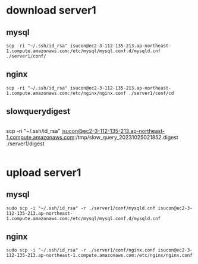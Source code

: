 # download server1
## mysql
```
scp -ri "~/.ssh/id_rsa" isucon@ec2-3-112-135-213.ap-northeast-1.compute.amazonaws.com:/etc/mysql/mysql.conf.d/mysqld.cnf ./server1/conf/
```
## nginx
```
scp -ri "~/.ssh/id_rsa" isucon@ec2-3-112-135-213.ap-northeast-1.compute.amazonaws.com:/etc/nginx/nginx.conf ./server1/conf/cd 
```
## slowquerydigest
```
```
scp -ri "~/.ssh/id_rsa" isucon@ec2-3-112-135-213.ap-northeast-1.compute.amazonaws.com:/tmp/slow_query_20231025021852.digest ./server1/digest
```
```
# upload server1
## mysql
```
sudo scp -i "~/.ssh/id_rsa" -r ./server1/conf/mysqld.cnf isucon@ec2-3-112-135-213.ap-northeast-1.compute.amazonaws.com:/etc/mysql/mysql.conf.d/mysqld.cnf
```
## nginx
```
sudo scp -i "~/.ssh/id_rsa" -r ./server1/conf/nginx.conf isucon@ec2-3-112-135-213.ap-northeast-1.compute.amazonaws.com:/etc/nginx/nginx.conf
```
